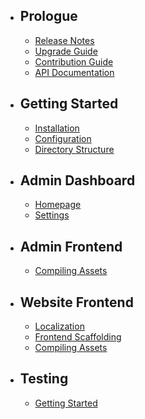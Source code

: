 - ## Prologue
    - [Release Notes](/docs/{{version}}/releases)
    - [Upgrade Guide](/docs/{{version}}/upgrade)
    - [Contribution Guide](/docs/{{version}}/contributions)
    - [API Documentation](/api/{{version}})
- ## Getting Started
    - [Installation](/docs/{{version}}/installation)
    - [Configuration](/docs/{{version}}/configuration)
    - [Directory Structure](/docs/{{version}}/structure)
- ## Admin Dashboard
    - [Homepage](/docs/{{version}}/admin-homepage)
    - [Settings](/docs/{{version}}/admin-settings)
- ## Admin Frontend
    - [Compiling Assets](/docs/{{version}}/admin-assets)
- ## Website Frontend
    - [Localization](/docs/{{version}}/localization)
    - [Frontend Scaffolding](/docs/{{version}}/frontend)
    - [Compiling Assets](/docs/{{version}}/assets)
- ## Testing
    - [Getting Started](/docs/{{version}}/testing)